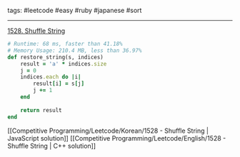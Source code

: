 tags: #leetcode #easy #ruby #japanese #sort

<hr />

[1528. Shuffle String](https://leetcode.com/problems/shuffle-string/)

```rb
# Runtime: 68 ms, faster than 41.18%
# Memory Usage: 210.4 MB, less than 36.97%
def restore_string(s, indices)
    result = 'a' * indices.size
    j = 0
    indices.each do |i|
        result[i] = s[j] 
        j += 1
    end
    
    return result
end
```

[[Competitive Programming/Leetcode/Korean/1528 - Shuffle String | JavaScript solution]]
[[Competitive Programming/Leetcode/English/1528 - Shuffle String | C++ solution]]